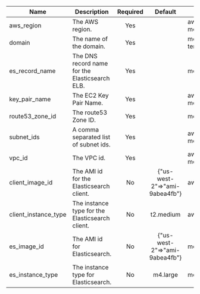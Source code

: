 |Name|Description|Required|Default|Component|
|---|---|:---:|:---:|---|
|aws_region|The AWS region.|Yes||aws_instance.es_client, module.elasticsearch|
|domain|The name of the domain.|Yes||module.elasticsearch, template_file.elasticsearch|
|es_record_name|The DNS record name for the Elasticsearch ELB.|Yes||module.elasticsearch|
|key_pair_name|The EC2 Key Pair Name.|Yes||aws_instance.es_client, module.elasticsearch|
|route53_zone_id|The route53 Zone ID.|Yes||module.elasticsearch|
|subnet_ids|A comma separated list of subnet ids.|Yes||aws_instance.es_client, module.elasticsearch|
|vpc_id|The VPC id.|Yes||aws_security_group.default, module.elasticsearch|
|client_image_id|The AMI id for the Elasticsearch client.|No|{"us-west-2"=>"ami-9abea4fb"}|aws_instance.es_client|
|client_instance_type|The instance type for the Elasticsearch client.|No|t2.medium|aws_instance.es_client|
|es_image_id|The AMI id for Elasticsearch.|No|{"us-west-2"=>"ami-9abea4fb"}|module.elasticsearch|
|es_instance_type|The instance type for Elasticsearch.|No|m4.large|module.elasticsearch|
